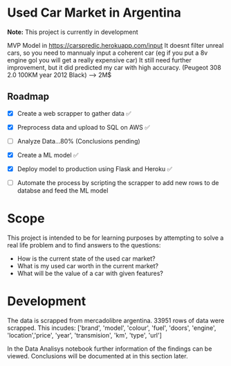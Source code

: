 # Used Car Market in Argentina

**Note:** This project is currently in development

MVP Model in https://carspredic.herokuapp.com/input
It doesnt filter unreal cars, so you need to mannualy input a coherent car (eg if you put a 8v engine gol you will get a really expensive car)
It still need further improvement, but it did predicted my car with high accuracy. (Peugeot 308 2.0 100KM year 2012 Black) --> 2M$

## Roadmap

 - [x] Create a web scrapper to gather data ✅
 - [x] Preprocess data and upload to SQL on AWS ✅
 - [ ] Analyze Data...80% (Conclusions pending) 
 - [x] Create a ML model ✅
 - [x] Deploy model to production using Flask and Heroku ✅
 - [ ] Automate the process by scripting the scrapper to add new rows to de databse and feed the ML model


# Scope

This project is intended to be for learning purposes by attempting to solve a real life problem and to find answers to the questions:

 - How is the current state of the used car market? 
 - What is my used car worth in the current market?  
 - What will be the value of a car with given features?

#  Development

The data is scrapped from mercadolibre argentina. 33951 rows of data were scrapped. 
This incudes:
['brand', 'model', 'colour', 'fuel', 'doors', 'engine', 'location','price', 'year', 'transmision', 'km', 'type', 'url']

In the Data Analisys notebook further information of the findings can be viewed.
Conclusions will be documented at in this section later.
